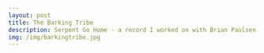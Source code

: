 ```yaml
---
layout: post
title: The Barking Tribe 
description: Serpent Go Home - a record I worked on with Brian Paulsen in 1991
img: /img/barkingtribe.jpg
---
```

